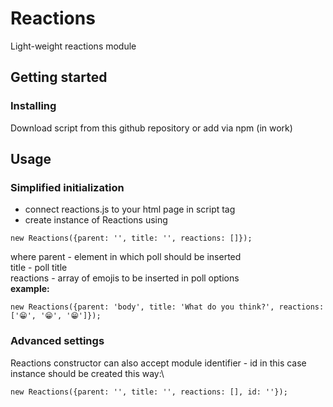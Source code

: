 # Reactions
Light-weight reactions module
## Getting started
### Installing 
Download script from this github repository or add via npm (in work)
## Usage
### Simplified initialization
* connect reactions.js to your html page in script tag
* create instance of Reactions using 
```
new Reactions({parent: '', title: '', reactions: []});
```
where parent - element in which poll should be inserted\
      title - poll title\
      reactions - array of emojis to be inserted in poll options\
**example:**
```
new Reactions({parent: 'body', title: 'What do you think?', reactions: ['😁', '😁', '😁']});
```
### Advanced settings
Reactions constructor can also accept module identifier  - id
in this case instance should be created this way:\
```
new Reactions({parent: '', title: '', reactions: [], id: ''});
```





